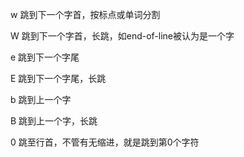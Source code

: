 w 跳到下一个字首，按标点或单词分割

W 跳到下一个字首，长跳，如end-of-line被认为是一个字

e 跳到下一个字尾

E 跳到下一个字尾，长跳

b 跳到上一个字

B 跳到上一个字，长跳

0 跳至行首，不管有无缩进，就是跳到第0个字符
